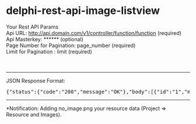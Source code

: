 # delphi-rest-api-image-listview

Your Rest API Params <br>
Api URL: http://api.domain.com/v1/controller/function/function (required) <br>
Api Masterkey: ****** (optional) <br>
Page Number for Pagination: page_number (required) <br>
Limit for Pagination : limit (required) <br>
<br><br>
<hr>
JSON Response Format:
<pre>
{"status":{"code":"200","message":"OK"},"body":[{"id":"1","manufacturer":"Apex Tactical","model":"6-25x Tactical","model_number":"625X50GMIR","weight":"29.98oz\/850g","overall_length":"16.3","objective":"50mm","tube_diameter":"30mm","image_url":"http:\/\/domain.com\/uploads\/images\/80815acfd632e113c8ea3c9e3acd2a2b9bdd4242.jpg"},{"id":"2","manufacturer":"Baush and Lomb","model":"10x Tactical","model_number":"","weight":"21.8oz\/618g","overall_length":"","objective":"40mm","tube_diameter":"30mm","image_url":"http:\/\/domain.com\/uploads\/images\/9640ae84869538ac1c71dcf7f9ccbd5b48182533.jpg"},{"id":"3","manufacturer":"Burris Optics","model":"Fullfield II","model_number":"","weight":"13.0oz\/369g","overall_length":"12.2\"\/310mm","objective":"40mm","tube_diameter":"1\"","image_url":"http:\/\/domain.com\/uploads\/images\/584321a4e9155567031d143c1c55eda995226139.jpg"}]}
</pre>
<hr>

*Notification: Adding no_image.png your resource data (Project => Resource and Images).
